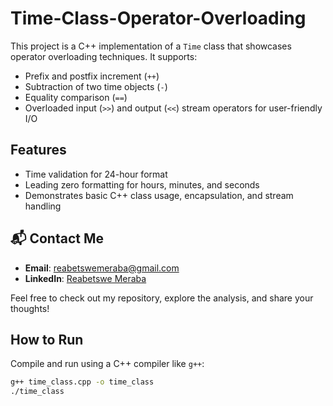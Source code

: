 # Time-Class-Operator-Overloading

This project is a C++ implementation of a `Time` class that showcases operator overloading techniques. It supports:
- Prefix and postfix increment (`++`)
- Subtraction of two time objects (`-`)
- Equality comparison (`==`)
- Overloaded input (`>>`) and output (`<<`) stream operators for user-friendly I/O

## Features

- Time validation for 24-hour format
- Leading zero formatting for hours, minutes, and seconds
- Demonstrates basic C++ class usage, encapsulation, and stream handling

## 📬 Contact Me

- **Email**: [reabetswemeraba@gmail.com](mailto:reabetswemeraba@gmail.com)  
- **LinkedIn**: [Reabetswe Meraba](https://www.linkedin.com/in/reabetswe-meraba-155958228?utm_source=share&utm_campaign=share_via&utm_content=profile&utm_medium=android_app)  

Feel free to check out my repository, explore the analysis, and share your thoughts!


## How to Run

Compile and run using a C++ compiler like `g++`:

```bash
g++ time_class.cpp -o time_class
./time_class

